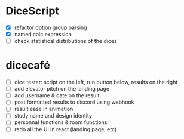 # DiceScript

- [x] refactor option group parsing
- [x] named calc expression
- [ ] check statistical distributions of the dices

# dicecafé

- [ ] dice tester: script on the left, run button below, results on the right
- [ ] add elevator pitch on the landing page
- [ ] add username & date on the result
- [ ] post formatted results to discord using webhook
- [ ] result ease in animation
- [ ] study name and design identity
- [ ] personnal functions & room functions
- [ ] redo all the UI in react (landing page, etc)
